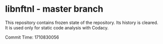 # libnftnl - master branch

This repository contains frozen state of the repository.
Its history is cleared. It is used only for static code
analysis with Codacy.

Commit Time: 1710830056